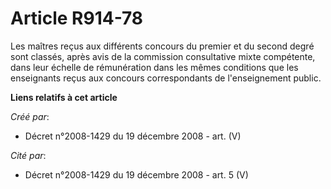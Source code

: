 # Article R914-78

Les maîtres reçus aux différents concours du premier et du second degré sont  classés, après avis de la commission
consultative mixte compétente, dans leur  échelle de rémunération dans les mêmes conditions que les enseignants reçus aux
concours correspondants de l'enseignement public.

**Liens relatifs à cet article**

_Créé par_:

  - Décret n°2008-1429 du 19 décembre 2008 - art. (V)

_Cité par_:

  - Décret n°2008-1429 du 19 décembre 2008 - art. 5 (V)
